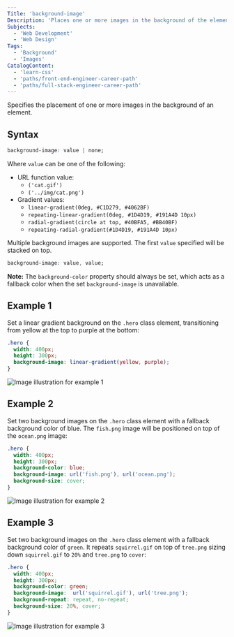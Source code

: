 ```yaml
---
Title: 'background-image'
Description: 'Places one or more images in the background of the element.'
Subjects:
  - 'Web Development'
  - 'Web Design'
Tags:
  - 'Background'
  - 'Images'
CatalogContent:
  - 'learn-css'
  - 'paths/front-end-engineer-career-path'
  - 'paths/full-stack-engineer-career-path'
---
```


Specifies the placement of one or more images in the background of an element.

## Syntax

```css
background-image: value | none;
```

Where `value` can be one of the following:

- URL function value:
  - `('cat.gif')`
  - `('../img/cat.png')`
- Gradient values:
  - `linear-gradient(0deg, #C1D279, #4062BF)`
  - `repeating-linear-gradient(0deg, #1D4D19, #191A4D 10px)`
  - `radial-gradient(circle at top, #40BFA5, #BB40BF)`
  - `repeating-radial-gradient(#1D4D19, #191A4D 10px)`

Multiple background images are supported. The first `value` specified will be stacked on top.

```css
background-image: value, value;
```

**Note:** The `background-color` property should always be set, which acts as a fallback color when the set `background-image` is unavailable.

## Example 1

Set a linear gradient background on the `.hero` class element, transitioning from yellow at the top to purple at the bottom:

```css
.hero {
  width: 400px;
  height: 300px;
  background-image: linear-gradient(yellow, purple);
}
```

![Image illustration for example 1](https://raw.githubusercontent.com/Codecademy/docs/main/media/background-image-example-1.png)

## Example 2

Set two background images on the `.hero` class element with a fallback background color of blue. The `fish.png` image will be positioned on top of the `ocean.png` image:

```css
.hero {
  width: 400px;
  height: 300px;
  background-color: blue;
  background-image: url('fish.png'), url('ocean.png');
  background-size: cover;
}
```

![Image illustration for example 2](https://raw.githubusercontent.com/Codecademy/docs/main/media/background-image-example-2.png)

## Example 3

Set two background images on the `.hero` class element with a fallback background color of `green`. It repeats `squirrel.gif` on top of `tree.png` sizing down `squirrel.gif` to `20%` and `tree.png` to `cover`:

```css
.hero {
  width: 400px;
  height: 300px;
  background-color: green;
  background-image:  url('squirrel.gif'), url('tree.png');
  background-repeat: repeat, no-repeat;
  background-size: 20%, cover;
}
```

![Image illustration for example 3](https://raw.githubusercontent.com/Codecademy/docs/main/media/background-image-example-3.gif)
